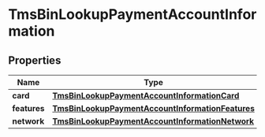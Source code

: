 
# TmsBinLookupPaymentAccountInformation

## Properties
Name | Type | Description | Notes
------------ | ------------- | ------------- | -------------
**card** | [**TmsBinLookupPaymentAccountInformationCard**](TmsBinLookupPaymentAccountInformationCard.md) |  |  [optional]
**features** | [**TmsBinLookupPaymentAccountInformationFeatures**](TmsBinLookupPaymentAccountInformationFeatures.md) |  |  [optional]
**network** | [**TmsBinLookupPaymentAccountInformationNetwork**](TmsBinLookupPaymentAccountInformationNetwork.md) |  |  [optional]



